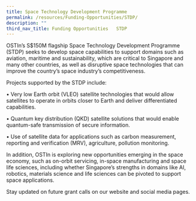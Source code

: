 ```yaml
---
title: Space Technology Development Programme
permalink: /resources/Funding-Opportunities/STDP/
description: ""
third_nav_title: Funding Opportunities   STDP
---
```



OSTIn’s S$150M flagship Space Technology Development Programme
(STDP) seeks to develop space capabilities to support domains such as
aviation, maritime and sustainability, which are critical to Singapore and
many other countries, as well as disruptive space technologies that can
improve the country’s space industry’s competitiveness.

Projects supported by the STDP include:

• Very low Earth orbit (VLEO) satellite technologies that would
allow satellites to operate in orbits closer to Earth and deliver
differentiated capabilities.

• Quantum key distribution (QKD) satellite solutions that would
enable quantum-safe transmission of secure information.

• Use of satellite data for applications such as carbon
measurement, reporting and verification (MRV), agriculture,
pollution monitoring.

In addition, OSTIn is exploring new opportunities emerging in the space
economy, such as on-orbit servicing, in-space manufacturing and space
life sciences, including whether Singapore’s strengths in domains like AI,
robotics, materials science and life sciences can be pivoted to support
space applications.

Stay updated on future grant calls on our website and social media pages.